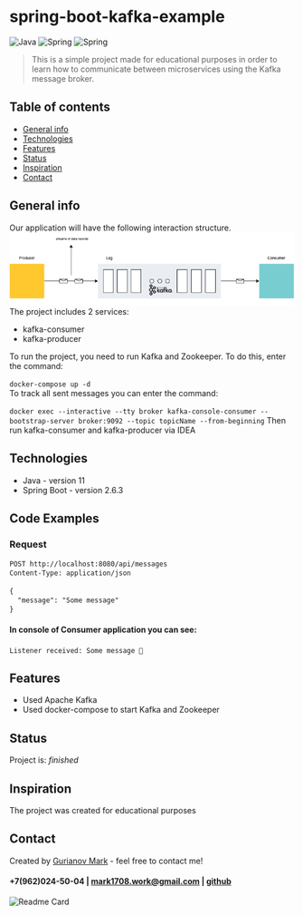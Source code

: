 # spring-boot-kafka-example
![Java](https://img.shields.io/badge/-Java-0a0a0a?style=for-the-badge&logo=Java) ![Spring](https://img.shields.io/badge/-Spring-0a0a0a?style=for-the-badge&logo=Spring) 
![Spring](https://img.shields.io/badge/-Kafka-0a0a0a?style=for-the-badge&logo=apachekafka)
<br/>

>This is a simple project made for educational purposes in order to learn how to communicate between microservices using the Kafka message broker.

## Table of contents
* [General info](#general-info)
* [Technologies](#technologies)
* [Features](#features)
* [Status](#status)
* [Inspiration](#inspiration)
* [Contact](#contact)

## General info
Our application will have the following interaction structure.
<br/>
![architecture](https://github.com/Mark1708/spring-boot-kafka-example/blob/main/assets/kafka.drawio.png?raw=true)
<br/>
The project includes 2 services:
* kafka-consumer
* kafka-producer


To run the project, you need to run Kafka and Zookeeper. To do this, enter the command:

  `docker-compose up -d`
<br/>
To track all sent messages you can enter the command:

`docker exec --interactive --tty broker kafka-console-consumer --bootstrap-server broker:9092 --topic topicName --from-beginning`
Then run kafka-consumer and kafka-producer via IDEA
<br/>

## Technologies
* Java - version 11
* Spring Boot - version 2.6.3

## Code Examples
### Request
```
POST http://localhost:8080/api/messages
Content-Type: application/json

{
  "message": "Some message"
}
```
#### In console of Consumer application you can see:
`Listener received: Some message 🎉`

## Features
* Used Apache Kafka
* Used docker-compose to start Kafka and Zookeeper

## Status
Project is: _finished_

## Inspiration
The project was created for educational purposes

## Contact
Created by [Gurianov Mark](https://mark1708.github.io/) - feel free to contact me!
#### +7(962)024-50-04 | mark1708.work@gmail.com | [github](http://github.com/Mark1708)

![Readme Card](https://github-readme-stats.vercel.app/api/pin/?username=mark1708&repo=spring-boot-kafka-example&theme=chartreuse-dark&show_icons=true)